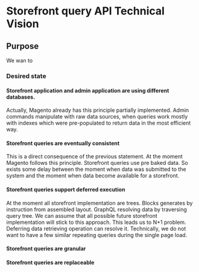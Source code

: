 # Storefront query API Technical Vision

## Purpose

We wan to 

### Desired state


#### Storefront application and admin application are using different databases.

Actually, Magento already has this principle partially implemented.
Admin commands manipulate with raw data sources,
when queries work mostly with indexes which were pre-populated
to return data in the most efficient way.

#### Storefront queries are eventually consistent 

This is a direct consequence of the previous statement.
At the moment Magento follows this principle.
Storefront queries use pre baked data. 
So exists some delay between the moment
when data was submitted to the system
and the moment when data become available for a storefront.

#### Storefront queries support deferred execution

At the moment all storefront implementation are trees.
Blocks generates by instruction from assembled layout.
GraphQL resolving data by traversing query tree.
We can assume that all possible future storefront implementation
will stick to this approach.
This leads us to N+1 problem.
Deferring data retrieving operation can resolve it.
Technically, we do not want to have 
a few similar repeating queries during the single page load.

#### Storefront queries are granular



#### Storefront queries are replaceable
